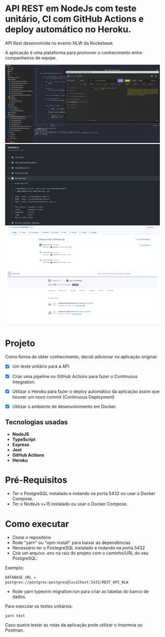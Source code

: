 # API REST em NodeJs com teste unitário, CI com GitHub Actions e deploy automático no Heroku.

API Rest desenvolvida no evento NLW da Rocketseat.

A aplicação é uma plataforma para promover o conhecimento entre companheiros de equipe. 

![Preview-Screens](https://github.com/reisstech/NodeAPI/blob/main/imgs_1.png)
![Preview-Screens](https://github.com/reisstech/NodeAPI/blob/main/imgs_2.png) 

# Projeto

Como forma de obter conhecimento, decidi adicionar na aplicação original:


- [x] Um teste unitário para a API.
- [x] Criar uma pipeline no GitHub Actions para fazer o Continuous Integration.
- [x] Utilizar o Heroku para fazer o deploy automático da aplicação assim que houver um novo commit (Continuous Deployment)
- [x] Utilizar o ambiente de desenvolvimento em Docker.


## Tecnologias usadas

* **NodeJS**
* **TypeScript**
*  **Express**
*  **Jest**
*  **GitHub Actions**
* **Heroku**

# Pré-Requisitos

* Ter o PostgreSQL instalado e rodando na porta 5432 ou usar o Docker Compose.
* Ter o NodeJs v+15 instalado ou usar o Docker Compose.

# Como executar

* Clone o repositório
* Rode "yarn" ou "npm install" para baixar as dependências
* Necessário ter o PostegreSQL instalado e rodando na porta 5432
* Crie um arquivo .env na raiz do projeto com o caminho/URL do seu PostgreSQL:

Exemplo:

```
DATABASE_URL = postgres://postgres:postgres@localhost:5432/REST_API_NLW
```
* Rode yarn typeorm migration:run para criar as tabelas do banco de dados.


Para executar os testes unitários:

```
yarn test
```

Caso queira testar as rotas da aplicação pode utilizar o Insomnia ou Postman.


